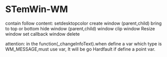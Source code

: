 # STemWin-WM
contain follow content:
setdesktopcolor
create window (parent,child)
bring to top or bottom
hide window (parent,child)
window clip
window Resize
window set callback
window delete

attention:
in the function(_changeInfoText).when define a var which type is WM_MESSAGE,must use var, It will be go Hardfault if define a point var.
